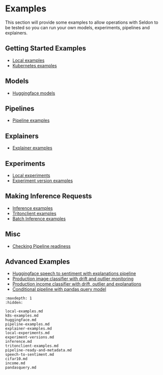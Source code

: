 # Examples

This section will provide some examples to allow operations with Seldon to be tested so you can run your own models, experiments, pipelines and explainers.

## Getting Started Examples

 * [Local examples](local-examples.md)
 * [Kubernetes examples](k8s-examples.md)

## Models

 * [Huggingface models](huggingface.md)

## Pipelines

* [Pipeline examples](pipeline-examples.md)

## Explainers

* [Explainer examples](explainer-examples.md)

## Experiments

 * [Local experiments](local-experiments.md)
 * [Experiment version examples](experiment-versions.md)


## Making Inference Requests

 * [Inference examples](inference.md)
 * [Tritonclient examples](tritonclient-examples.md)
 * [Batch Inference examples](batch-examples.md)

## Misc

 * [Checking Pipeline readiness](pipeline-ready-and-metadata.md)

## Advanced Examples

 * [Huggingface speech to sentiment with explanations pipeline](speech-to-sentiment.md)
 * [Production image classifier with drift and outlier monitoring](cifar10.md)
 * [Production income classifier with drift, outlier and explanations](income.md)
 * [Conditional pipeline with pandas query model](pandasquery.md)

```{toctree}
:maxdepth: 1
:hidden:

local-examples.md
k8s-examples.md
huggingface.md
pipeline-examples.md
explainer-examples.md
local-experiments.md
experiment-versions.md
inference.md
tritonclient-examples.md
pipeline-ready-and-metadata.md
speech-to-sentiment.md
cifar10.md
income.md
pandasquery.md
```
